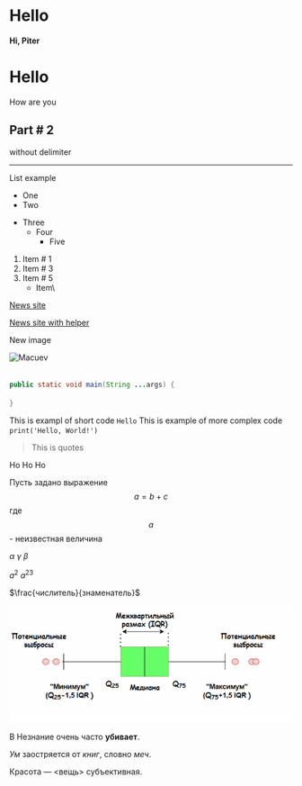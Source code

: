 # Hello
**Hi, Piter**
# Hello
How are you

## Part # 2
without delimiter

---
List example
* One
* Two
+ Three
  * Four
    * Five

1. Item # 1
3. Item # 3
4. Item # 5
   * Item\

[News site](http://www.rbc.ru)

[News site with helper](http://www.ya.ru "Click me please")

New image

![](https://s0.rbk.ru/v6_top_pics/resized/200xH/media/img/5/48/756706040378485.webp "Macuev")

```java

public static void main(String ...args) {

}
```

This is exampl of short code `Hello`
This is example of more complex code ``print('Hello, World!')``

> This is quotes

Ho Ho Ho

Пусть задано выражение
$$a = b + c$$
где $$a$$ - неизвестная величина

$\alpha$
$\gamma$
$\beta$

$a^2$
$a^{23}$

$\frac{числитель}{знаменатель}$

 ![](images/boxplot.png)

 B Незнание очень часто **убивает**.

*Ум* заостряется от *книг*, словно *меч*.

Красота — <вещь> субъективная.

